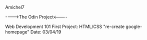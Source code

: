 Amichel7

---->The Odin Project<----

Web Development 101
First Project: HTML/CSS "re-create google-homepage"
Date: 03/04/19

